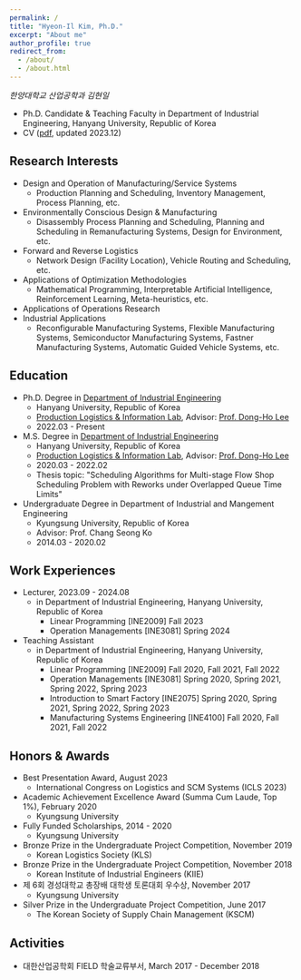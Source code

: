 ```yaml
---
permalink: /
title: "Hyeon-Il Kim, Ph.D."
excerpt: "About me"
author_profile: true
redirect_from: 
  - /about/
  - /about.html
---
```


_한양대학교 산업공학과 김현일_ 
- Ph.D. Candidate & Teaching Faculty in Department of Industrial Engineering, Hanyang University, Republic of Korea
- CV ([pdf](http://iehikim.github.io/files/CV_HIK.pdf), updated 2023.12)
  
## **Research Interests**
- Design and Operation of Manufacturing/Service Systems
  - Production Planning and Scheduling, Inventory Management, Process Planning, etc.
- Environmentally Conscious Design & Manufacturing
  - Disassembly Process Planning and Scheduling, Planning and Scheduling in Remanufacturing Systems, Design for Environment, etc. 
- Forward and Reverse Logistics
  - Network Design (Facility Location), Vehicle Routing and Scheduling, etc.
- Applications of Optimization Methodologies
  - Mathematical Programming, Interpretable Artificial Intelligence, Reinforcement Learning, Meta-heuristics, etc.
- Applications of Operations Research
- Industrial Applications
  - Reconfigurable Manufacturing Systems, Flexible Manufacturing Systems, Semiconductor Manufacturing Systems, Fastner Manufacturing Systems, Automatic Guided Vehicle Systems, etc.

## **Education**
- Ph.D. Degree in [Department of Industrial Engineering](http://ie.hanyang.ac.kr/)
  - Hanyang University, Republic of Korea 
  - [Production Logistics & Information Lab](http://pli.hanyang.ac.kr/), Advisor: [Prof. Dong-Ho Lee](https://scholar.google.com/citations?user=Mlnfd5AAAAAJ&hl=ko)
  - 2022.03 - Present
- M.S. Degree in [Department of Industrial Engineering](http://ie.hanyang.ac.kr/)
  - Hanyang University, Republic of Korea 
  - [Production Logistics & Information Lab](http://pli.hanyang.ac.kr/), Advisor: [Prof. Dong-Ho Lee](https://scholar.google.com/citations?user=Mlnfd5AAAAAJ&hl=ko)
  - 2020.03 - 2022.02
  - Thesis topic: "Scheduling Algorithms for Multi-stage Flow Shop Scheduling Problem with Reworks under Overlapped Queue Time Limits"
- Undergraduate Degree in Department of Industrial and Mangement Engineering
  - Kyungsung University, Republic of Korea
  - Advisor: Prof. Chang Seong Ko
  - 2014.03 - 2020.02

## **Work Experiences**
- Lecturer, 2023.09 - 2024.08
  - in Department of Industrial Engineering, Hanyang University, Republic of Korea
    - Linear Programming [INE2009] Fall 2023
    - Operation Managements [INE3081] Spring 2024
- Teaching Assistant
  - in Department of Industrial Engineering, Hanyang University, Republic of Korea
    - Linear Programming [INE2009] Fall 2020, Fall 2021, Fall 2022
    - Operation Managements [INE3081] Spring 2020, Spring 2021, Spring 2022, Spring 2023
    - Introduction to Smart Factory [INE2075] Spring 2020, Spring 2021, Spring 2022, Spring 2023
    - Manufacturing Systems Engineering [INE4100] Fall 2020, Fall 2021, Fall 2022
      
## **Honors & Awards**
- Best Presentation Award, August 2023
  - International Congress on Logistics and SCM Systems (ICLS 2023)
- Academic Achievement Excellence Award (Summa Cum Laude, Top 1%), February 2020
  - Kyungsung University 
- Fully Funded Scholarships, 2014 - 2020
  - Kyungsung University
- Bronze Prize in the Undergraduate Project Competition, November 2019
  - Korean Logistics Society (KLS)
- Bronze Prize in the Undergraduate Project Competition, November 2018
  - Korean Institute of Industrial Engineers (KIIE)
- 제 6회 경성대학교 총장배 대학생 토론대회 우수상, November 2017
  - Kyungsung University
- Silver Prize in the Undergraduate Project Competition, June 2017
  - The Korean Society of Supply Chain Management (KSCM)

## **Activities**
- 대한산업공학회 FIELD 학술교류부서, March 2017 - December 2018
